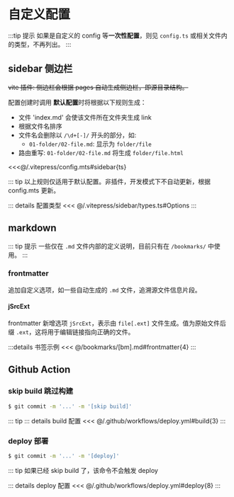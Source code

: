 # 自定义配置

:::tip 提示
如果是自定义的 config 等**一次性配置**，则见 `config.ts` 或相关文件内的类型，不再列出。
:::

## sidebar 侧边栏

~~vite 插件: 侧边栏会根据 pages 自动生成侧边栏，即源目录结构。~~

配置创建时调用 **默认配置**时将根据以下规则生成：

- 文件 'index.md' 会使该文件所在文件夹生成 link
- 根据文件名排序
- 文件名会删除以 `/\d+[-]/` 开头的部分，如:
  - `01-folder/02-file.md`: 显示为 `folder/file`
- 路由重写: `01-folder/02-file.md` 将生成 `folder/file.html`

<<<@/.vitepress/config.mts#sidebar{ts}

::: tip
以上规则仅适用于默认配置。非插件，开发模式下不自动更新，根据 config.mts 更新。

::: details 配置类型
<<< @/.vitepress/sidebar/types.ts#Options
:::


## markdown

::: tip 提示
一些仅在 `.md` 文件内部的定义说明，目前只有在 `/bookmarks/` 中使用。
:::

### frontmatter

追加自定义选项，如一些自动生成的 `.md` 文件，追溯源文件信息片段。

#### jSrcExt

frontmatter 新增选项 `jSrcExt`，表示由 `file[.ext]` 文件生成。值为原始文件后缀 `.ext`，这将用于编辑链接指向正确的文件。

:::details 书签示例
<<< @/bookmarks/[bm].md#frontmatter{4}
:::

## Github Action

### skip build 跳过构建

```sh
$ git commit -m '...' -m '[skip build]'
```

::: tip
::: details build 配置
<<< @/.github/workflows/deploy.yml#build{3}
:::

### deploy 部署

```sh
$ git commit -m '...' -m '[deploy]'
```

::: tip
如果已经 skip build 了，该命令不会触发 deploy

::: details deploy 配置
<<< @/.github/workflows/deploy.yml#deploy{8}
:::
